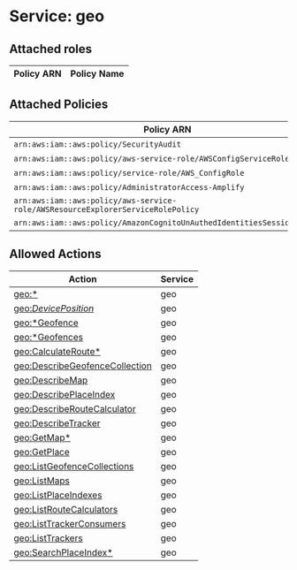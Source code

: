 # Service: geo

## Attached roles

| Policy ARN | Policy Name |
|------------|-------------|
## Attached Policies

| Policy ARN | Policy Name |
|------------|-------------|
| `arn:aws:iam::aws:policy/SecurityAudit` | [SecurityAudit](../policies.md#securityaudit) |
| `arn:aws:iam::aws:policy/aws-service-role/AWSConfigServiceRolePolicy` | [AWSConfigServiceRolePolicy](../policies.md#awsconfigservicerolepolicy) |
| `arn:aws:iam::aws:policy/service-role/AWS_ConfigRole` | [AWS_ConfigRole](../policies.md#aws_configrole) |
| `arn:aws:iam::aws:policy/AdministratorAccess-Amplify` | [AdministratorAccess-Amplify](../policies.md#administratoraccess-amplify) |
| `arn:aws:iam::aws:policy/aws-service-role/AWSResourceExplorerServiceRolePolicy` | [AWSResourceExplorerServiceRolePolicy](../policies.md#awsresourceexplorerservicerolepolicy) |
| `arn:aws:iam::aws:policy/AmazonCognitoUnAuthedIdentitiesSessionPolicy` | [AmazonCognitoUnAuthedIdentitiesSessionPolicy](../policies.md#amazoncognitounauthedidentitiessessionpolicy) |

## Allowed Actions

| Action | Service |
|--------|---------|
| [geo:*](../actions.md#geo:all) | geo |
| [geo:*DevicePosition*](../actions.md#geo:alldevicepositionall) | geo |
| [geo:*Geofence](../actions.md#geo:allgeofence) | geo |
| [geo:*Geofences](../actions.md#geo:allgeofences) | geo |
| [geo:CalculateRoute*](../actions.md#geo:calculaterouteall) | geo |
| [geo:DescribeGeofenceCollection](../actions.md#geo:describegeofencecollection) | geo |
| [geo:DescribeMap](../actions.md#geo:describemap) | geo |
| [geo:DescribePlaceIndex](../actions.md#geo:describeplaceindex) | geo |
| [geo:DescribeRouteCalculator](../actions.md#geo:describeroutecalculator) | geo |
| [geo:DescribeTracker](../actions.md#geo:describetracker) | geo |
| [geo:GetMap*](../actions.md#geo:getmapall) | geo |
| [geo:GetPlace](../actions.md#geo:getplace) | geo |
| [geo:ListGeofenceCollections](../actions.md#geo:listgeofencecollections) | geo |
| [geo:ListMaps](../actions.md#geo:listmaps) | geo |
| [geo:ListPlaceIndexes](../actions.md#geo:listplaceindexes) | geo |
| [geo:ListRouteCalculators](../actions.md#geo:listroutecalculators) | geo |
| [geo:ListTrackerConsumers](../actions.md#geo:listtrackerconsumers) | geo |
| [geo:ListTrackers](../actions.md#geo:listtrackers) | geo |
| [geo:SearchPlaceIndex*](../actions.md#geo:searchplaceindexall) | geo |